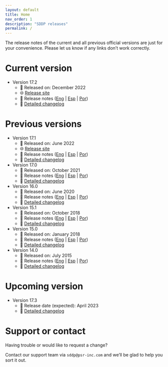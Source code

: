 ```yaml
---
layout: default
title: Home
nav_order: 1
description: "SDDP releases"
permalink: /
---
```


The release notes of the current and all previous official versions are just for your convenience. Please let us know if any links don’t work correctly.

# Current version

* Version 17.2
  * 📅 Released on: December 2022
  * 🌐 [Release site](http://psr-energy.com/software/sddp-17.2.html)
  * 📖 Release notes ([Eng](https://www.psr-inc.com/wp-content/uploads/softwares/sddp/SddpReleaseNotesEng-17.2.pdf) \| [Esp](https://www.psr-inc.com/wp-content/uploads/softwares/sddp/SddpReleaseNotesEsp-17.2.pdf) \| [Por](https://www.psr-inc.com/wp-content/uploads/softwares/sddp/SddpReleaseNotesPor-17.2.pdf))
  * 📝 [Detailed changelog](sddp17.2.md)

# Previous versions

* Version 17.1
  * 📅 Released on: June 2022
  * 🌐 [Release site](http://psr-energy.com/software/sddp-17.1.html)
  * 📖 Release notes ([Eng](https://www.psr-inc.com/wp-content/uploads/softwares/sddp/SddpReleaseNotesEng-17.1.pdf) \| [Esp](https://www.psr-inc.com/wp-content/uploads/softwares/sddp/SddpReleaseNotesEsp-17.1.pdf) \| [Por](https://www.psr-inc.com/wp-content/uploads/softwares/sddp/SddpReleaseNotesPor-17.1.pdf))
  * 📝 [Detailed changelog](sddp17.1.md)
* Version 17.0
  * 📅 Released on: October 2021
  * 📖 Release notes ([Eng](https://www.psr-inc.com/wp-content/uploads/softwares/sddp/SddpReleaseNotesEng-17.0.pdf) \| [Esp](https://www.psr-inc.com/wp-content/uploads/softwares/sddp/SddpReleaseNotesEsp-17.0.pdf) \| [Por](https://www.psr-inc.com/wp-content/uploads/softwares/sddp/SddpReleaseNotesPor-17.0.pdf))
  * 📝 [Detailed changelog](sddp17.0.md)
* Version 16.0
  * 📅 Released on: June 2020
  * 📖 Release notes ([Eng](https://www.psr-inc.com/wp-content/uploads/softwares/sddp/SddpReleaseNotesEng-16.0.pdf) \| [Esp](https://www.psr-inc.com/wp-content/uploads/softwares/sddp/SddpReleaseNotesEsp-16.0.pdf) \| [Por](https://www.psr-inc.com/wp-content/uploads/softwares/sddp/SddpReleaseNotesPor-16.0.pdf))
  * 📝 [Detailed changelog](sddp16.0.md)
* Version 15.1
  * 📅 Released on: October 2018
  * 📖 Release notes ([Eng](https://www.psr-inc.com/wp-content/uploads/softwares/sddp/SddpReleaseNotesEng-15.1.pdf) \| [Esp](https://www.psr-inc.com/wp-content/uploads/softwares/sddp/SddpReleaseNotesEsp-15.1.pdf) \| [Por](https://www.psr-inc.com/wp-content/uploads/softwares/sddp/SddpReleaseNotesPor-15.1.pdf))
  * 📝 [Detailed changelog](sddp15.1.md)
* Version 15.0
  * 📅 Released on: January 2018
  * 📖 Release notes ([Eng](https://www.psr-inc.com/wp-content/uploads/softwares/sddp/SddpReleaseNotesEng-15.0.pdf) \| [Esp](https://www.psr-inc.com/wp-content/uploads/softwares/sddp/SddpReleaseNotesEsp-15.0.pdf) \| [Por](https://www.psr-inc.com/wp-content/uploads/softwares/sddp/SddpReleaseNotesPor-15.0.pdf))
  * 📝 [Detailed changelog](sddp15.0.md)
* Version 14.0
  * 📅 Released on: July 2015
  * 📖 Release notes ([Eng](https://www.psr-inc.com/wp-content/uploads/softwares/sddp/SddpReleaseNotesEng-14.0.pdf) \| [Esp](https://www.psr-inc.com/wp-content/uploads/softwares/sddp/SddpReleaseNotesEsp-14.0.pdf) \| [Por](https://www.psr-inc.com/wp-content/uploads/softwares/sddp/SddpReleaseNotesPor-14.0.pdf))
  * 📝 [Detailed changelog](sddp14.0.md)

# Upcoming version

* Version 17.3
  * 📅 Release date (expected): April 2023
  <!--* 🌐 [Release site](http://psr-energy.com/software/sddp-17.2.html)
  * 📖 Release notes ([Eng](https://www.psr-inc.com/wp-content/uploads/softwares/sddp/SddpReleaseNotesEng-17.2.pdf) \| [Esp](https://www.psr-inc.com/wp-content/uploads/softwares/sddp/SddpReleaseNotesEsp-17.2.pdf) \| [Por](https://www.psr-inc.com/wp-content/uploads/softwares/sddp/SddpReleaseNotesPor-17.2.pdf))-->
  * 📝 [Detailed changelog](sddp17.3.md)


# Support or contact

Having trouble or would like to request a change?

Contact our support team via `sddp@psr-inc.com` and we’ll be glad to help you sort it out.